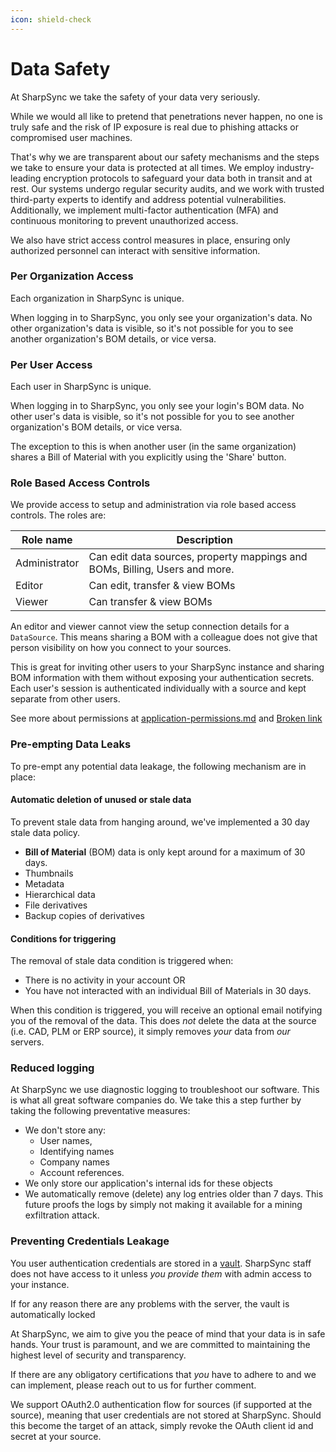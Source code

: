 ```yaml
---
icon: shield-check
---
```


# Data Safety

At SharpSync we take the safety of your data very seriously.

While we would all like to pretend that penetrations never happen, no one is truly safe and the risk of IP exposure is real due to phishing attacks or compromised user machines.&#x20;

That's why we are transparent about our safety mechanisms and the steps we take to ensure your data is protected at all times. We employ industry-leading encryption protocols to safeguard your data both in transit and at rest. Our systems undergo regular security audits, and we work with trusted third-party experts to identify and address potential vulnerabilities. Additionally, we implement multi-factor authentication (MFA) and continuous monitoring to prevent unauthorized access.

We also have strict access control measures in place, ensuring only authorized personnel can interact with sensitive information. &#x20;

### Per Organization Access

Each organization in SharpSync is unique.&#x20;

When logging in to SharpSync, you only see your organization's data. No other organization's data is visible, so it's not possible for you to see another organization's BOM details, or vice versa.

### Per User Access

Each user in SharpSync is unique.&#x20;

When logging in to SharpSync, you only see your login's BOM data. No other user's data is visible, so it's not possible for you to see another organization's BOM details, or vice versa.

The exception to this is when another user (in the same organization) shares a Bill of Material with you explicitly using the 'Share' button.

### Role Based Access Controls

We provide access to setup and administration via role based access controls. The roles are:

| Role name     | Description                                                                 |
| ------------- | --------------------------------------------------------------------------- |
| Administrator | Can edit data sources, property mappings and BOMs, Billing, Users and more. |
| Editor        | Can edit, transfer & view BOMs                                              |
| Viewer        | Can transfer & view BOMs                                                    |

&#x20;An editor and viewer cannot view the setup connection details for a `DataSource`. This means sharing a BOM with a colleague does not give that person visibility on how you connect to your sources.&#x20;

This is great for inviting other users to your SharpSync instance and sharing BOM information with them without exposing your authentication secrets. Each user's session is authenticated individually with a source and kept separate from other users.

See more about permissions at [application-permissions.md](../user-management/application-permissions.md "mention") and [Broken link](broken-reference "mention")

### Pre-empting Data Leaks

To pre-empt any potential data leakage, the following mechanism are in place:

#### Automatic deletion of unused or stale data

To prevent stale data from hanging around, we've implemented a 30 day stale data policy.

* **Bill of Material** (BOM) data is only kept around for a maximum of 30 days.&#x20;
* Thumbnails
* Metadata
* Hierarchical data
* File derivatives
* Backup copies of derivatives

#### Conditions for triggering

The removal of stale data condition is triggered when:

* There is no activity in your account OR
* You have not interacted with an individual Bill of Materials in 30 days.

When this condition is triggered, you will receive an optional email notifying you of the removal of the data. This does _not_ delete the data at the source (i.e. CAD, PLM or ERP source), it simply removes _your_ data from _our_ servers.

### Reduced logging

At SharpSync we use diagnostic logging to troubleshoot our software. This is what all great software companies do. We take this a step further by taking the following preventative measures:

* We don't store any:
  * User names,&#x20;
  * Identifying names&#x20;
  * Company names
  * Account references.
* We only store our application's internal ids for these objects
* We automatically remove (delete) any log entries older than 7 days. This future proofs the logs by simply not making it available for a mining exfiltration attack.

### Preventing Credentials Leakage

You user authentication credentials are stored in a [vault](https://www.vaultproject.io/). SharpSync staff does not have access to it unless _you provide them_ with admin access to your instance.

If for any reason there are any problems with the server, the vault is automatically locked

At SharpSync, we aim to give you the peace of mind that your data is in safe hands. Your trust is paramount, and we are committed to maintaining the highest level of security and transparency.

If there are any obligatory certifications that _you_ have to adhere to and we can implement, please reach out to us for further comment.

We support OAuth2.0 authentication flow for sources (if supported at the source), meaning that user credentials are not stored at SharpSync. Should this become the target of an attack, simply revoke the OAuth client id and secret at your source.
